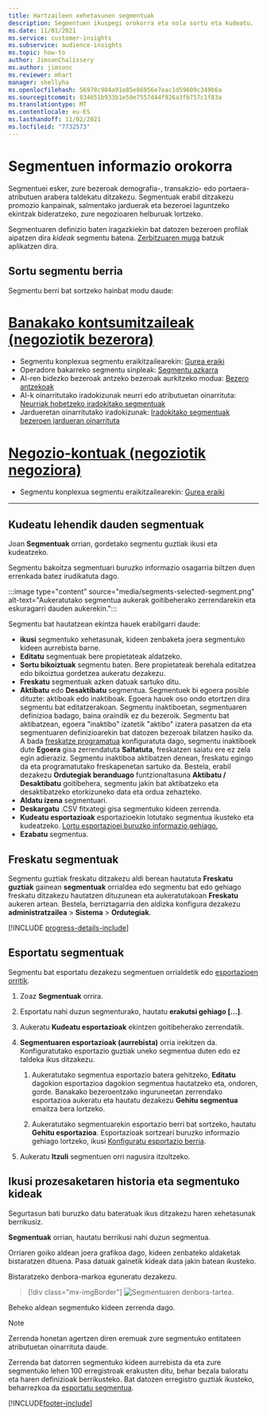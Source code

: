 ```yaml
---
title: Hartzaileen xehetasunen segmentuak
description: Segmentuen ikuspegi orokorra eta nola sortu eta kudeatu.
ms.date: 11/01/2021
ms.service: customer-insights
ms.subservice: audience-insights
ms.topic: how-to
author: JimsonChalissery
ms.author: jimsonc
ms.reviewer: mhart
manager: shellyha
ms.openlocfilehash: 56978c984a91e85e86956e7eac1d59609c349b6a
ms.sourcegitcommit: 834651b933b1e50e7557d44f926a3fb757c1f83a
ms.translationtype: MT
ms.contentlocale: eu-ES
ms.lasthandoff: 11/02/2021
ms.locfileid: "7732573"
---
```

# <a name="segments-overview"></a>Segmentuen informazio orokorra

Segmentuei esker, zure bezeroak demografia-, transakzio- edo portaera-atributuen arabera taldekatu ditzakezu. Segmentuak erabil ditzakezu promozio kanpainak, salmentako jarduerak eta bezeroei laguntzeko ekintzak bideratzeko, zure negozioaren helburuak lortzeko.

Segmentuaren definizio baten iragazkiekin bat datozen bezeroen profilak aipatzen dira *kideak* segmentu batena. [Zerbitzuaren muga](service-limits.md) batzuk aplikatzen dira.

## <a name="create-a-new-segment"></a>Sortu segmentu berria

Segmentu berri bat sortzeko hainbat modu daude: 

# <a name="individual-consumers-b-to-c"></a>[Banakako kontsumitzaileak (negoziotik bezerora)](#tab/b2c)

- Segmentu konplexua segmentu eraikitzailearekin: [Gurea eraiki](segment-builder.md#create-a-new-segment) 
- Operadore bakarreko segmentu sinpleak: [Segmentu azkarra](segment-builder.md#quick-segments) 
- AI-ren bidezko bezeroak antzeko bezeroak aurkitzeko modua: [Bezero antzekoak](find-similar-customer-segments.md) 
- AI-k oinarritutako iradokizunak neurri edo atributuetan oinarrituta: [Neurriak hobetzeko iradokitako segmentuak](suggested-segments.md) 
- Jardueretan oinarritutako iradokizunak: [Iradokitako segmentuak bezeroen jardueran oinarrituta](suggested-segments-activity.md) 

# <a name="business-accounts-b-to-b"></a>[Negozio-kontuak (negoziotik negoziora)](#tab/b2b)

- Segmentu konplexua segmentu eraikitzailearekin: [Gurea eraiki](segment-builder.md#create-a-new-segment)

---

## <a name="manage-existing-segments"></a>Kudeatu lehendik dauden segmentuak

Joan **Segmentuak** orrian, gordetako segmentu guztiak ikusi eta kudeatzeko.

Segmentu bakoitza segmentuari buruzko informazio osagarria biltzen duen errenkada batez irudikatuta dago.

:::image type="content" source="media/segments-selected-segment.png" alt-text="Aukeratutako segmentua aukerak goitibeherako zerrendarekin eta eskuragarri dauden aukerekin.":::

Segmentu bat hautatzean ekintza hauek erabilgarri daude:

- **ikusi** segmentuko xehetasunak, kideen zenbaketa joera segmentuko kideen aurrebista barne.
- **Editatu** segmentuak bere propietateak aldatzeko.
- **Sortu bikoiztuak** segmentu baten. Bere propietateak berehala editatzea edo bikoiztua gordetzea aukeratu dezakezu.
- **Freskatu** segmentuak azken datuak sartuko ditu.
- **Aktibatu** edo **Desaktibatu** segmentua. Segmentuek bi egoera posible dituzte: aktiboak edo inaktiboak. Egoera hauek oso ondo etortzen dira segmentu bat editatzerakoan. Segmentu inaktiboetan, segmentuaren definizioa badago, baina oraindik ez du bezeroik. Segmentu bat aktibatzean, egoera "inaktibo" izatetik "aktibo" izatera pasatzen da eta segmentuaren definizioarekin bat datozen bezeroak bilatzen hasiko da. A bada [freskatze programatua](system.md#schedule-tab) konfiguratuta dago, segmentu inaktiboek dute **Egoera** gisa zerrendatuta **Saltatuta**, freskatzen saiatu ere ez zela egin adieraziz. Segmentu inaktiboa aktibatzen denean, freskatu egingo da eta programatutako freskapenetan sartuko da.
  Bestela, erabil dezakezu **Ordutegiak beranduago** funtzionaltasuna **Aktibatu / Desaktibatu** goitibehera, segmentu jakin bat aktibatzeko eta desaktibatzeko etorkizuneko data eta ordua zehazteko.
- **Aldatu izena** segmentuari.
- **Deskargatu** .CSV fitxategi gisa segmentuko kideen zerrenda.
- **Kudeatu esportazioak** esportazioekin lotutako segmentua ikusteko eta kudeatzeko. [Lortu esportazioei buruzko informazio gehiago.](export-destinations.md)
- **Ezabatu** segmentua.

## <a name="refresh-segments"></a>Freskatu segmentuak

Segmentu guztiak freskatu ditzakezu aldi berean hautatuta **Freskatu guztiak** gainean **segmentuak** orrialdea edo segmentu bat edo gehiago freskatu ditzakezu hautatzen dituzunean eta aukeratutakoan **Freskatu** aukeren artean. Bestela, berriztagarria den aldizka konfigura dezakezu **administratzailea** > **Sistema** > **Ordutegiak**.

[!INCLUDE [progress-details-include](../includes/progress-details-pane.md)]

## <a name="export-segments"></a>Esportatu segmentuak

Segmentu bat esportatu dezakezu segmentuen orrialdetik edo [esportazioen orritik](export-destinations.md). 

1. Zoaz **Segmentuak** orrira.

1. Esportatu nahi duzun segmenturako, hautatu **erakutsi gehiago [...]**.

1. Aukeratu **Kudeatu esportazioak** ekintzen goitibeherako zerrendatik.

1. **Segmentuaren esportazioak (aurrebista)** orria irekitzen da. Konfiguratutako esportazio guztiak uneko segmentua duten edo ez taldeka ikus ditzakezu.

   1. Aukeratutako segmentua esportazio batera gehitzeko, **Editatu** dagokion esportazioa dagokion segmentua hautatzeko eta, ondoren, gorde. Banakako bezeroentzako inguruneetan zerrendako esportazioa aukeratu eta hautatu dezakezu **Gehitu segmentua** emaitza bera lortzeko.

   1. Aukeratutako segmentuarekin esportazio berri bat sortzeko, hautatu **Gehitu esportazioa**. Esportazioak sortzeari buruzko informazio gehiago lortzeko, ikusi [Konfiguratu esportazio berria](export-destinations.md#set-up-a-new-export).

1. Aukeratu **Itzuli** segmentuen orri nagusira itzultzeko.

## <a name="view-processing-history-and-segment-members"></a>Ikusi prozesaketaren historia eta segmentuko kideak

Segurtasun bati buruzko datu bateratuak ikus ditzakezu haren xehetasunak berrikusiz.

**Segmentuak** orrian, hautatu berrikusi nahi duzun segmentua.

Orriaren goiko aldean joera grafikoa dago, kideen zenbateko aldaketak bistaratzen dituena. Pasa datuak gainetik kideak data jakin batean ikusteko.

Bistaratzeko denbora-markoa eguneratu dezakezu.

> [!div class="mx-imgBorder"]
> ![Segmentuaren denbora-tartea.](media/segment-time-range.png "Segmentuaren denbora-tartea")

Beheko aldean segmentuko kideen zerrenda dago.

> [!NOTE]
> Zerrenda honetan agertzen diren eremuak zure segmentuko entitateen atributuetan oinarrituta daude.
>
>Zerrenda bat datorren segmentuko kideen aurrebista da eta zure segmentuko lehen 100 erregistroak erakusten ditu, behar bezala baloratu eta haren definizioak berrikusteko. Bat datozen erregistro guztiak ikusteko, beharrezkoa da [esportatu segmentua](export-destinations.md).


[!INCLUDE[footer-include](../includes/footer-banner.md)] 
